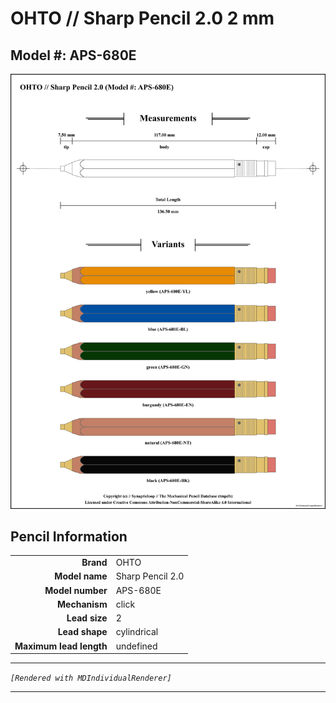 # OHTO // Sharp Pencil 2.0 2 mm

## Model #: APS-680E

<img src="./sharp-pencil-aps-680e-2.0-grouped.png">

## Pencil Information

|     |     |
| ---: | :--- |
| **Brand** | OHTO |
| **Model name** | Sharp Pencil 2.0 |
| **Model number** | APS-680E |
| **Mechanism** | click |
| **Lead size** | 2 |
| **Lead shape** | cylindrical |
| **Maximum lead length** | undefined |


---

_`[Rendered with MDIndividualRenderer]`_

---

